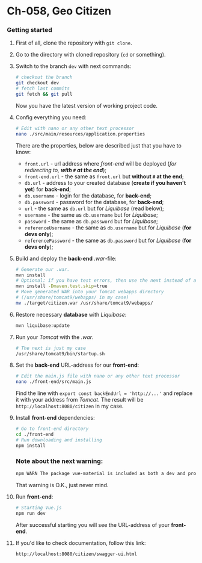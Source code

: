 # Ch-058, Geo Citizen
### Getting started
1) First of all, clone the repository with `git clone`.
1) Go to the directory with cloned repository (`cd` or something).
1) Switch to the branch `dev` with next commands:
	```bash
	# checkout the branch
	git checkout dev
	# fetch last commits
	git fetch && git pull
	```
	Now you have the latest version of working project code.
1) Config everything you need:
	```bash
	# Edit with nano or any other text processor
	nano ./src/main/resources/application.properties
	```
	There are the properties, below are described just that you have to know:
	 - `front.url` - url address where _front-end_ will be deployed (_for redirecting to, __with `#` at the end___);
     - `front-end.url` - the same as `front.url` but __without `#` at the end__;
	 - `db.url` - address to your created database (__create if you haven't yet__) for __back-end__;
	 - `db.username` - login for the database, for __back-end__;
	 - `db.password` - password for the database, for __back-end__;
	 - `url` - the same as `db.url` but for _Liquibase_ (read below);
	 - `username` - the same as `db.username` but for _Liquibase_;
	 - `password` - the same as `db.password` but for _Liquibase_;
	 - `referenceUsername` - the same as `db.username` but for _Liquibase_ (__for devs only__);
	 - `referencePassword` - the same as `db.password` but for _Liquibase_ (__for devs only__);
1) Build and deploy the __back-end__ _.war_-file:
	```bash
	# Generate our .war.
	mvn install
	# Optional: if you have test errors, then use the next instead of above:
	mvn install -Dmaven.test.skip=true
	# Move generated WAR into your Tomcat webapps directory
	# (/usr/share/tomcat9/webapps/ in my case)
	mv ./target/citizen.war /usr/share/tomcat9/webapps/
	```
1) Restore necessary __database__ with _Liquibase_:
	```bash
	mvn liquibase:update
	```
1) Run your _Tomcat_ with the _.war_.
	```bash
	# The next is just my case
	/usr/share/tomcat9/bin/startup.sh
	```
1) Set the __back-end__ URL-address for our __front-end__:
	```bash
	# Edit the main.js file with nano or any other text processor
	nano ./front-end/src/main.js
	```
	Find the line with `export const backEndUrl = 'http://...'` and replace it with your address from _Tomcat_.
	The result will be `http://localhost:8080/citizen` in my case.
1) Install __front-end__ dependencies:
	```bash
	# Go to front-end directory
	cd ./front-end
	# Run downloading and installing
	npm install
	```
	### Note about the next warning:
    ```bash
    npm WARN The package vue-material is included as both a dev and production dependency.
    ```
    That warning is O.K., just never mind.
1) Run __front-end__:
	```bash
	# Starting Vue.js
	npm run dev
	```
	After successful starting you will see the URL-address of your __front-end__.
	
1) If you'd like to check documentation, follow this link:
 
    `http://localhost:8080/citizen/swagger-ui.html`

